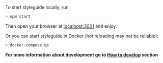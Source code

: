 To start styleguide locally, run

```bash
> npm start
```

Then open your browser at <a href="http://localhost:3001/">localhost:3001</a> and enjoy.

Or you can start styleguide in Docker (hot reloading may not be reliable):

```bash
> docker-compose up
```

**For more information about development go to [How to develop](/#!/How%20to%20develop) section**
